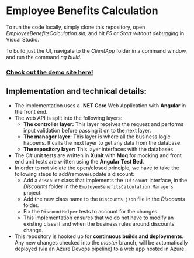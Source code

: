# Employee Benefits Calculation

To run the code locally, simply clone this repository, open *EmployeeBenefitsCalculation.sln*, and hit *F5* or *Start without debugging* in Visual Studio.

To build just the UI, navigate to the *ClientApp* folder in a command window, and run the command *ng build*.


### [Check out the demo site here!](https://employeebenefitscalculation.azurewebsites.net)

## Implementation and technical details:

* The implementation uses a **.NET Core** Web Application with **Angular** in the front end.
* The web API is split into the following layers:
	* **The controller layer:** This layer receives the request and performs input validation before passing it on to the next layer.
	* **The manager layer:** This layer is where all the business logic happens. It calls the next layer to get any data from the database.
	* **The repository layer:** This layer interfaces with the databases.
* The C# unit tests are written in **Xunit** with **Moq** for mocking and front end unit tests are written using the **Angular Test Bed**.
* In order to not violate the open/closed principle, we have to take the following steps to add/remove/update a discount:
	* Add a `discount` class that implements the `IDiscount` interface, in the *Discounts* folder in the `EmployeeBenefitsCalculation.Managers` project.
	* Add the new class name to the `Discounts.json` file in the *Discounts* folder.
	* Fix the `DiscountHelper` tests to account for the changes. 
	* This implementation ensures that we do not have to modify an existing class if and when the business rules around discounts change.
* This repository is hooked up for **continuous builds and deployments**. Any new changes checked into the *master* branch, will be automatically deployed (via an Azure Devops pipeline) to a web app hosted in Azure.
